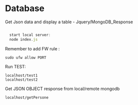 # Database
Get Json data and display a table - Jquery/MongoDB_Response

```js

  start local server:
  node index.js

```

Remember to add FW rule :

    sudo ufw allow PORT
    
    
Run TEST:

    localhost/test1
    localhost/test2
  
Get JSON OBJECT response from local/remote mongodb 

    localhost/getPersone
